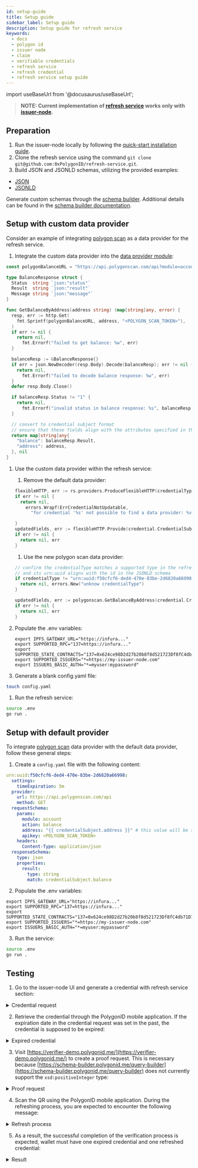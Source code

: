 ```yaml
---
id: setup-guide
title: Setup guide
sidebar_label: Setup guide
description: Setup guide for refresh service
keywords:
  - docs
  - polygon id
  - issuer node
  - claim
  - verifiable credentials
  - refresh service
  - refresh credential
  - refresh service setup guide
---
```


import useBaseUrl from '@docusaurus/useBaseUrl';

> **NOTE: Current implementation of [refresh service](https://github.com/0xPolygonID/refresh-service) works only with [issuer-node](https://github.com/0xPolygonID/issuer-node/).**

## Preparation

1. Run the issuer-node locally by following the [quick-start installation guide](https://github.com/0xPolygonID/issuer-node/#quick-start-installation).
1. Clone the refresh service using the command `git clone git@github.com:0xPolygonID/refresh-service.git`.
1. Build JSON and JSONLD schemas, utilizing the provided examples:

- [JSON](https://raw.githubusercontent.com/iden3/claim-schema-vocab/main/schemas/json/non-zero-balance.json)
- [JSONLD](https://raw.githubusercontent.com/iden3/claim-schema-vocab/main/schemas/json-ld/non-zero-balance.jsonld)

Generate custom schemas through the [schema builder](https://schema-builder.polygonid.me/builder). Additional details can be found in the [schema builder documentation](/docs/issuer/schema-builder/).

## Setup with custom data provider

Consider an example of integrating [polygon scan](https://polygonscan.com/) as a data provider for the refresh service.

1. Integrate the custom data provider into the [data provider module](https://github.com/0xPolygonID/refresh-service/tree/main/providers):

```go
const polygonBalanceURL = "https://api.polygonscan.com/api?module=account&action=balance&address=%s&apikey=%s"

type BalanceResponse struct {
  Status  string `json:"status"`
  Result  string `json:"result"`
  Message string `json:"message"`
}

func GetBalanceByAddress(address string) (map[string]any, error) {
  resp, err := http.Get(
    fmt.Sprintf(polygonBalanceURL, address, "<POLYGON_SCAN_TOKEN>"),
  )
  if err != nil {
    return nil,
      fmt.Errorf("failed to get balance: %w", err)
  }

  balanceResp := &BalanceResponse{}
  if err = json.NewDecoder(resp.Body).Decode(balanceResp); err != nil {
    return nil,
      fmt.Errorf("failed to decode balance response: %w", err)
  }
  defer resp.Body.Close()

  if balanceResp.Status != "1" {
    return nil,
      fmt.Errorf("invalid status in balance response: %s", balanceResp.Message)
  }

  // convert to credential subject format
  // ensure that these fields align with the attributes specified in the JSONLD schema.
  return map[string]any{
    "balance": balanceResp.Result,
    "address": address,
  }, nil
}
```

1. Use the custom data provider within the refresh service:

   1. Remove the default data provider:

   ```go
   flexibleHTTP, err := rs.providers.ProduceFlexibleHTTP(credentialType)
   if err != nil {
     return nil,
       errors.Wrapf(ErrCredentialNotUpdatable,
         "for credential '%s' not possible to find a data provider: %v", credential.ID, err)

   }
   updatedFields, err := flexibleHTTP.Provide(credential.CredentialSubject)
   if err != nil {
     return nil, err
   }
   ```

   1. Use the new polygon scan data provider:

   ```go
   // confirm the credentialType matches a supported type in the refresh service,
   // and its urn:uuid aligns with the id in the JSONLD schema
   if credentialType != "urn:uuid:f50cfcf6-ded4-470e-83be-2d6820a66998" {
     return nil, errors.New("unknow credentialType")
   }

   updatedFields, err := polygonscan.GetBalanceByAddress(credential.CredentialSubject["address"].(string))
   if err != nil {
     return nil, err
   }
   ```

1. Populate the .env variables:
   ```
   export IPFS_GATEWAY_URL="https://infura..."
   export SUPPORTED_RPC="137=https://infura..."
   export SUPPORTED_STATE_CONTRACTS="137=0x624ce98D2d27b20b8f8d521723Df8fC4db71D79D"
   export SUPPORTED_ISSUERS="*=https://my-issuer-node.com"
   export ISSUERS_BASIC_AUTH="*=myuser:mypassword"
   ```
1. Generate a blank config.yaml file:

```bash
touch config.yaml
```

1. Run the refresh service:

```bash
source .env
go run .
```

## Setup with default provider

To integrate [polygon scan](https://polygonscan.com/) data provider with the default data provider, follow these general steps:

1. Create a `config.yaml` file with the following content:

```yaml
urn:uuid:f50cfcf6-ded4-470e-83be-2d6820a66998:
  settings:
    timeExpiration: 5m
  provider:
    url: https://api.polygonscan.com/api
    method: GET
  requestSchema:
    params:
      module: account
      action: balance
      address: "{{ credentialSubject.address }}" # this value will be substituted from the credentialSubject.address field
      apikey: <POLYGON_SCAN_TOKEN>
    headers:
      Content-Type: application/json
  responseSchema:
    type: json
    properties:
      result:
        type: string
        match: credentialSubject.balance
```

2. Populate the .env variables:

```
export IPFS_GATEWAY_URL="https://infura..."
export SUPPORTED_RPC="137=https://infura..."
export SUPPORTED_STATE_CONTRACTS="137=0x624ce98D2d27b20b8f8d521723Df8fC4db71D79D"
export SUPPORTED_ISSUERS="*=https://my-issuer-node.com"
export ISSUERS_BASIC_AUTH="*=myuser:mypassword"
```

3. Run the service:

```bash
source .env
go run .
```

## Testing

1. Go to the issuer-node UI and generate a credential with refresh service section:

  <details>
    <summary>Credential request</summary>
    <div align="center">
      <img src= {useBaseUrl("img/create-credential-with-refresh-service.png")} align="center" width="600px" />
    </div>
  </details>

2. Retrieve the credential through the PolygonID mobile application. If the expiration date in the credential request was set in the past, the credential is supposed to be expired:

  <details>
    <summary>Expired credential</summary>
    <div align="center">
      <img src= {useBaseUrl("img/expired-cred.png")} align="center" width="400px"/>
    </div>
  </details>

3. Visit [https://verifier-demo.polygonid.me/](https://verifier-demo.polygonid.me/) to create a proof request. This is necessary because [https://schema-builder.polygonid.me/query-builder](https://schema-builder.polygonid.me/query-builder) does not currently support the `xsd:positiveInteger` type:

  <details>
    <summary>Proof request</summary>
    <div align="center">
      <img src= {useBaseUrl("img/proof-request-refresh-service.png")} align="center" width="600px" />
    </div>
  </details>

4. Scan the QR using the PolygonID mobile application. During the refreshing process, you are expected to encounter the following message:

  <details>
    <summary>Refresh process</summary>
    <div align="center">
      <img src= {useBaseUrl("img/refresh-process.png")} align="center" width="400px" />
    </div>
  </details>

5. As a result, the successful completion of the verification process is expected, wallet must have one expired credential and one refreshed credential:

  <details>
    <summary>Result</summary>
    <div align="center">
      <img src= {useBaseUrl("img/refreshed-cred.png")} align="center" width="400px" />
    </div>
  </details>
